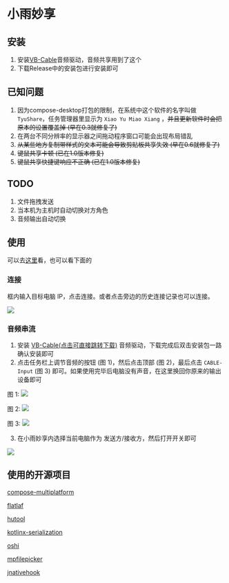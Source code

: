 # 小雨妙享
## 安装
1. 安装[VB-Cable](https://vb-audio.com/Cable/)音频驱动，音频共享用到了这个
2. 下载Release中的安装包进行安装即可

## 已知问题
1. 因为compose-desktop打包的限制，在系统中这个软件的名字叫做 `TyuShare`，任务管理器里显示为 `Xiao Yu Miao Xiang` ，~~并且更新软件时会把原本的设置覆盖掉 (早在0.3就修复了)~~
2. 在两台不同分辨率的显示器之间拖动程序窗口可能会出现布局错乱
3. ~~从某些地方复制带样式的文本可能会导致剪贴板共享失效 (早在0.6就修复了)~~
4. ~~键鼠共享卡顿 (已在1.0版本修复)~~
5. ~~键鼠共享快捷键响应不正确 (已在1.0版本修复)~~

## TODO
1. 文件拖拽发送
2. 当本机为主机时自动切换对方角色
3. 音频输出自动切换

## 使用
可以去[这里](https://note.shirakawatyu.top/article/126)看，也可以看下面的

### 连接

框内输入目标电脑 IP，点击连接。或者点击旁边的历史连接记录也可以连接。

![](https://res.shirakawatyu.top/c171fd96d35a4232bb6abade4d103253.png)

### 音频串流

1. 安装 [VB-Cable(点击可直接跳转下载)](https://vb-audio.com/Cable/index.htm) 音频驱动，下载完成后双击安装包一路确认安装即可
2. 点击任务栏上调节音频的按钮 (图 1)，然后点击顶部 (图 2)，最后点击 `CABLE-Input` (图 3) 即可。如果使用完毕后电脑没有声音，在这里换回你原来的输出设备即可

图 1:
![](https://res.shirakawatyu.top/aac2e4c612aa476a9b33dd705b9b0544.png)

图 2:
![](https://res.shirakawatyu.top/a264c76063a842678143ccbd263b064e.png)

图 3:
![](https://res.shirakawatyu.top/54a5711123fe4c7994a9bb91c52db9a8.png)

3. 在小雨妙享内选择当前电脑作为 发送方/接收方，然后打开开关即可

![](https://res.shirakawatyu.top/16b26f8e0b534e51af3d3f04dfae597f.png)

## 使用的开源项目
[compose-multiplatform](https://github.com/JetBrains/compose-multiplatform)

[flatlaf](https://github.com/JFormDesigner/FlatLaf)

[hutool](https://github.com/dromara/hutool)

[kotlinx-serialization](https://github.com/Kotlin/kotlinx.serialization)

[oshi](https://github.com/oshi/oshi)

[mpfilepicker](https://github.com/Wavesonics/compose-multiplatform-file-picker)

[jnativehook](https://github.com/kwhat/jnativehook)
